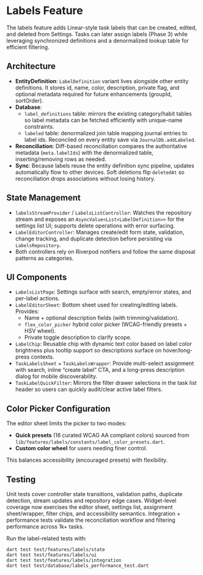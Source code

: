 # Labels Feature

The labels feature adds Linear-style task labels that can be created, edited, and deleted from
Settings. Tasks can later assign labels (Phase 3) while leveraging synchronized definitions and a
denormalized lookup table for efficient filtering.

## Architecture

- **EntityDefinition**: `LabelDefinition` variant lives alongside other entity definitions. It
  stores id, name, color, description, private flag, and optional metadata required for future
  enhancements (groupId, sortOrder).
- **Database**:
  - `label_definitions` table: mirrors the existing category/habit tables so label metadata can be
    fetched efficiently with unique-name constraints.
  - `labeled` table: denormalized join table mapping journal entries to label ids. Reconciled on
    every entity save via `JournalDb.addLabeled`.
- **Reconciliation**: Diff-based reconciliation compares the authoritative metadata (`meta.labelIds`)
  with the denormalized table, inserting/removing rows as needed.
- **Sync**: Because labels reuse the entity definition sync pipeline, updates automatically flow to
  other devices. Soft deletions flip `deletedAt` so reconciliation drops associations without losing
  history.

## State Management

- `labelsStreamProvider` / `LabelsListController`: Watches the repository stream and exposes an
  `AsyncValue<List<LabelDefinition>>` for the settings list UI; supports delete operations with error
  surfacing.
- `LabelEditorController`: Manages create/edit form state, validation, change tracking, and
  duplicate detection before persisting via `LabelsRepository`.
- Both controllers rely on Riverpod notifiers and follow the same disposal patterns as categories.

## UI Components

- `LabelsListPage`: Settings surface with search, empty/error states, and per-label actions.
- `LabelEditorSheet`: Bottom sheet used for creating/editing labels. Provides:
  - Name + optional description fields (with trimming/validation).
  - `flex_color_picker` hybrid color picker (WCAG-friendly presets + HSV wheel).
  - Private toggle description to clarify scope.
- `LabelChip`: Reusable chip with dynamic text color based on label color brightness plus tooltip
  support so descriptions surface on hover/long-press contexts.
- `TaskLabelsSheet` + `TaskLabelsWrapper`: Provide multi-select assignment with search, inline
  “create label” CTA, and a long-press description dialog for mobile discoverability.
- `TaskLabelQuickFilter`: Mirrors the filter drawer selections in the task list header so users can
  quickly audit/clear active label filters.

## Color Picker Configuration

The editor sheet limits the picker to two modes:

- **Quick presets** (16 curated WCAG AA compliant colors) sourced from
  `lib/features/labels/constants/label_color_presets.dart`.
- **Custom color wheel** for users needing finer control.

This balances accessibility (encouraged presets) with flexibility.

## Testing

Unit tests cover controller state transitions, validation paths, duplicate detection, stream updates
and repository edge cases. Widget-level coverage now exercises the editor sheet, settings list,
assignment sheet/wrapper, filter chips, and accessibility semantics. Integration + performance
tests validate the reconciliation workflow and filtering performance across 1k+ tasks.

Run the label-related tests with:

```
dart test test/features/labels/state
dart test test/features/labels/ui
dart test test/features/labels/integration
dart test test/database/labels_performance_test.dart
```
